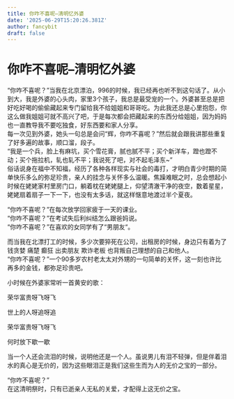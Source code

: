 ```yaml
---
title: 你咋不喜呢–清明忆外婆
date: '2025-06-29T15:20:26.381Z'
author: fancybit
draft: false
---
```

<div class="header"><h1 class="single-title animate__animated animate__pulse animate__faster">你咋不喜呢–清明忆外婆</h1></div>

<div class="content" id="content"><p>“你咋不喜呢？”当我在北京漂泊，996的时候，我已经再也听不到这句话了。从小到大，我是外婆的心头肉，家里3个孩子，我总是最受宠的一个。外婆甚至总是把好吃好喝的偷偷藏起来专门留给我不给姐姐和哥哥吃。为此我还总是心里抱怨，你这么做我姐姐可就不高兴了吧，于是每次都会把藏起来的东西分给姐姐，因为妈妈也一直教导我不要吃独食，好东西要和家人分享。<br> 每一次见到外婆，她头一句总是会问“辉，你咋不喜呢？”然后就会跟我讲那些重复了好多遍的故事，顺口溜，段子。<br> “我是一个兵，脸上有麻坑，买个雪花膏，腻也腻不平；买个新洋车，蹬也蹬不动；买个拖拉机，轧也轧不平；我说死了吧，对不起毛泽东~”<br> 俗话说身在福中不知福，经历了各种各样现实与社会的毒打，才明白青少时期的简单快乐多么的弥足珍贵，亲人的挂念与关怀多么温暖。焦躁难眠之时，总会想起小时候在姥姥家村里房门口，躺着枕在姥姥腿上，仰望清澈干净的夜空，数着星星，姥姥扇着扇子一下一下，也没有太多话，就这样惬意地渡过半个夏夜。</p><p>“你咋不喜呢？”在每次放学回家疲于一天的课业。<br> “你咋不喜呢？”在考试失后利纠结怎么跟爸妈说。<br> “你咋不喜呢？”在喜欢的女同学有了“男朋友“。</p><p>而当我在北漂打工的时候，多少次要猝死在公司，出租房的时候，身边只有着为了钱贪婪 痛楚 癫狂 出卖朋友 欺诈老板 也背叛自己理想的自己和他人。<br> “你咋不喜呢？”一个90多岁农村老太太对外甥的一句简单的关怀，这一刻也许比再多的金钱，都弥足珍贵吧。</p><p>小时候在外婆家常听一首黄安的歌：</p><p>荣华富贵呀飞呀飞</p><p>世上的人呀追呀追</p><p>荣华富贵呀飞呀飞</p><p>何时放下歇一歇</p><p>当一个人还会流泪的时候，说明他还是一个人。虽说男儿有泪不轻弹，但是伴着泪水的真心是无价的，因为这些眼泪正是我们这些生而为人的无价之宝的一部分。</p><p>“你咋不喜呢？”<br> 在这清明祭时，只有已逝亲人无私的关爱，才配得上这无价之宝。</p></div>

